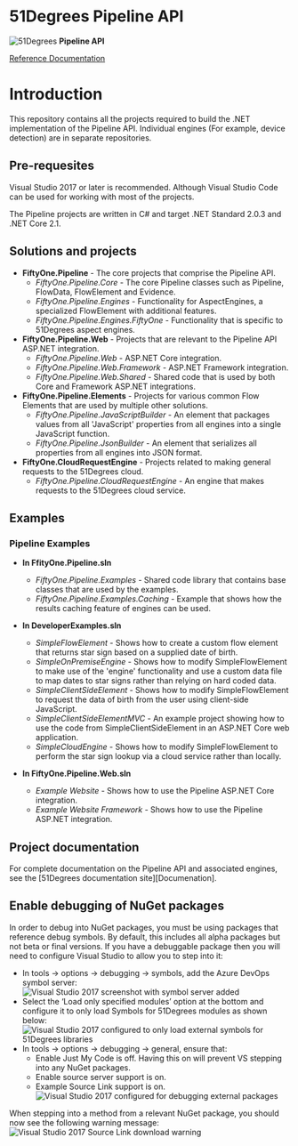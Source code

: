 # 51Degrees Pipeline API

![51Degrees](https://51degrees.com/DesktopModules/FiftyOne/Distributor/Logo.ashx?utm_source=github&utm_medium=repository&utm_content=readme_main&utm_campaign=dotnet-open-source "Data rewards the curious") **Pipeline API**


[Reference Documentation](https://51degrees.github.io/ "Reference documentation")

# Introduction
This repository contains all the projects required to build the .NET implementation of the Pipeline API.
Individual engines (For example, device detection) are in separate repositories.

## Pre-requesites

Visual Studio 2017 or later is recommended. Although Visual Studio Code can be used for working with most of the projects.

The Pipeline projects are written in C# and target .NET Standard 2.0.3 and .NET Core 2.1.

## Solutions and projects

- **FiftyOne.Pipeline** - The core projects that comprise the Pipeline API.
  - *FiftyOne.Pipeline.Core* - The core Pipeline classes such as Pipeline, FlowData, FlowElement and Evidence.
  - *FiftyOne.Pipeline.Engines* - Functionality for AspectEngines, a specialized FlowElement with additional features. 
  - *FiftyOne.Pipeline.Engines.FiftyOne* - Functionality that is specific to 51Degrees aspect engines.
- **FiftyOne.Pipeline.Web** - Projects that are relevant to the Pipeline API ASP.NET integration.
  - *FiftyOne.Pipeline.Web* - ASP.NET Core integration.
  - *FiftyOne.Pipeline.Web.Framework* - ASP.NET Framework integration.
  - *FiftyOne.Pipeline.Web.Shared* - Shared code that is used by both Core and Framework ASP.NET integrations.
- **FiftyOne.Pipeline.Elements** - Projects for various common Flow Elements that are used by multiple other solutions.
  - *FiftyOne.Pipeline.JavaScriptBuilder* - An element that packages values from all 'JavaScript' properties from all engines into a single JavaScript function.
  - *FiftyOne.Pipeline.JsonBuilder* - An element that serializes all properties from all engines into JSON format.
- **FiftyOne.CloudRequestEngine** - Projects related to making general requests to the 51Degrees cloud.
  - *FiftyOne.Pipeline.CloudRequestEngine* - An engine that makes requests to the 51Degrees cloud service.

## Examples

### Pipeline Examples

- **In FfityOne.Pipeline.sln**
  - *FiftyOne.Pipeline.Examples* - Shared code library that contains base classes that are used by the examples.
  - *FiftyOne.Pipeline.Examples.Caching* - Example that shows how the results caching feature of engines can be used.

- **In DeveloperExamples.sln**
  - *SimpleFlowElement* - Shows how to create a custom flow element that returns star sign based on a supplied date of birth.
  - *SimpleOnPremiseEngine* - Shows how to modify SimpleFlowElement to make use of the 'engine' functionality and use a custom data file to map dates to star signs rather than relying on hard coded data.
  - *SimpleClientSideElement* - Shows how to modify SimpleFlowElement to request the data of birth from the user using client-side JavaScript.
  - *SimpleClientSideElementMVC* - An example project showing how to use the code from SimpleClientSideElement in an ASP.NET Core web application.
  - *SimpleCloudEngine* - Shows how to modify SimpleFlowElement to perform the star sign lookup via a cloud service rather than locally.

- **In FiftyOne.Pipeline.Web.sln**
  - *Example Website* - Shows how to use the Pipeline ASP.NET Core integration.
  - *Example Website Framework* - Shows how to use the Pipeline ASP.NET integration.

## Project documentation

For complete documentation on the Pipeline API and associated engines, see the [51Degrees documentation site][Documenation].

## Enable debugging of NuGet packages

In order to debug into NuGet packages, you must be using packages that reference debug symbols. By default, this includes all alpha packages but not beta or final versions.
If you have a debuggable package then you will need to configure Visual Studio to allow you to step into it:

- In tools -> options -> debugging -> symbols, add the Azure DevOps symbol server: 
![Visual Studio 2017 screenshot with symbol server added][ImageAddSymbolServer]
- Select the ‘Load only specified modules’ option at the bottom and configure it to only load Symbols for 51Degrees modules as shown below:
![Visual Studio 2017 configured to only load external symbols for 51Degrees libraries][ImageLoadOnlyFiftyone]
- In tools -> options -> debugging -> general, ensure that:
  - Enable Just My Code is off. Having this on will prevent VS stepping into any NuGet packages.
  - Enable source server support is on.
  - Example Source Link support is on.
![Visual Studio 2017 configured for debugging external packages][ImageConfigureDebugger]

When stepping into a method from a relevant NuGet package, you should now see the following warning message:
![Visual Studio 2017 Source Link download warning][ImageSourceLinkDownload]


[Documentation]: https://51degrees.github.io
[ImageAddSymbolServer]: file://Images/vs2017-add-symbol-server.png
[ImageConfigureDebugger]: file://Images/vs2017-configure-debugger.png
[ImageLoadOnlyFiftyone]: file://Images/vs2017-load-only-fiftyone.png
[ImageSourceLinkDownload]: file://Images/vs2017-source-link-download.png